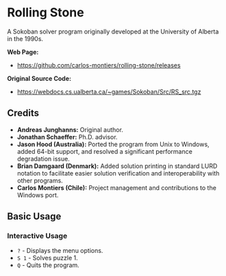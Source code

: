 # Rolling Stone

A Sokoban solver program originally developed at the University of Alberta in the 1990s.

**Web Page:**
* https://github.com/carlos-montiers/rolling-stone/releases

**Original Source Code:**
* https://webdocs.cs.ualberta.ca/~games/Sokoban/Src/RS_src.tgz

## Credits

- **Andreas Junghanns:** Original author.
- **Jonathan Schaeffer:** Ph.D. advisor.
- **Jason Hood (Australia):** Ported the program from Unix to Windows, added 64-bit support, and resolved a significant performance degradation issue.
- **Brian Damgaard (Denmark):** Added solution printing in standard LURD notation to facilitate easier solution verification and interoperability with other programs.
- **Carlos Montiers (Chile):** Project management and contributions to the Windows port.

## Basic Usage

### Interactive Usage

- `?` - Displays the menu options.
- `S 1` - Solves puzzle 1.
- `Q` - Quits the program.
